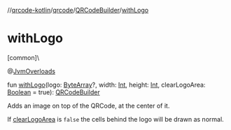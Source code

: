 //[qrcode-kotlin](../../../index.md)/[qrcode](../index.md)/[QRCodeBuilder](index.md)/[withLogo](with-logo.md)

# withLogo

[common]\

@[JvmOverloads](https://kotlinlang.org/api/latest/jvm/stdlib/kotlin-stdlib/kotlin.jvm/-jvm-overloads/index.html)

fun [withLogo](with-logo.md)(logo: [ByteArray](https://kotlinlang.org/api/latest/jvm/stdlib/kotlin-stdlib/kotlin/-byte-array/index.html)?, width: [Int](https://kotlinlang.org/api/latest/jvm/stdlib/kotlin-stdlib/kotlin/-int/index.html), height: [Int](https://kotlinlang.org/api/latest/jvm/stdlib/kotlin-stdlib/kotlin/-int/index.html), clearLogoArea: [Boolean](https://kotlinlang.org/api/latest/jvm/stdlib/kotlin-stdlib/kotlin/-boolean/index.html) = true): [QRCodeBuilder](index.md)

Adds an image on top of the QRCode, at the center of it.

If [clearLogoArea](with-logo.md) is `false` the cells behind the logo will be drawn as normal.
